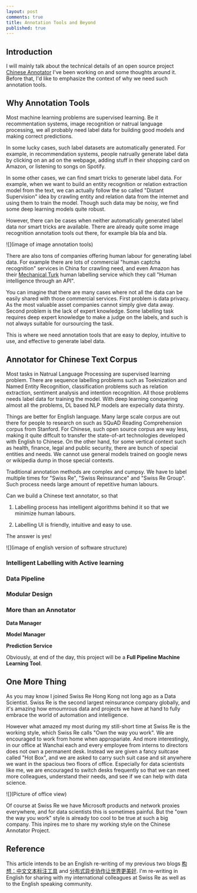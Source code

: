 ```yaml
---
layout: post
comments: true
title: Annotation Tools and Beyond
published: true
---
```



## Introduction

I will mainly talk about the technical details of an open source project [Chinese Annotator](https://github.com/crownpku/Chinese-Annotator) I've been working on and some thoughts around it. Before that, I'd like to emphasize the context of why we need such annotation tools.


## Why Annotation Tools

Most machine learning problems are supervised learning. Be it recommentation systems, image recognition or natrual language processing, we all probably need label data for building good models and making correct predictions.

In some lucky cases, such label datasets are automatically generated. For example, in recommendation systems, people natrually generate label data by clicking on an ad on the webpage, adding stuff in their shopping card on Amazon, or listening to songs on Spotify.

In some other cases, we can find smart tricks to generate label data. For example, when we want to build an entity recognition or relation extraction model from the text, we can actually follow the so called "Distant Supervision" idea by crawling entity and relation data from the internet and using them to train the model. Though such data may be noisy, we find some deep learning models quite robust.

However, there can be cases when neither automatically generated label data nor smart tricks are available. There are already quite some image recognition annotation tools out there, for example bla bla and bla.

![](image of image annotation tools)

There are also tons of companies offering human labour for generating label data. For example there are lots of commercial "human captcha recognition" services in China for crawling need, and even Amazon has their [Mechanical Turk](https://www.mturk.com/) human labelling service which they call "Human intelligence through an API".

You can imagine that there are many cases where not all the data can be easily shared with those commercial services. First problem is data privacy. As the most valuable asset companies cannot simply give data away. Second problem is the lack of expert knowledge. Some labelling task requires deep expert knowledge to make a judge on the labels, and such is not always suitable for oursourcing the task.

This is where we need annotation tools that are easy to deploy, intuitive to use, and effective to generate label data.

## Annotator for Chinese Text Corpus

Most tasks in Natrual Language Processing are supervised learning problem. There are sequence labelling problems such as Toeknization and Named Entity Recognition, classification problems such as relation extraction, sentiment analysis and intention recognition. All those problems needs label data for training the model. With deep learning conquering almost all the problems, DL based NLP models are expecially data thirsty.

Things are better for English language. Many large scale corpus are out there for people to research on such as SQuAD Reading Comprehension corpus from Stanford. For Chinese, such open source corpus are way less, making it quite diffcult to transfer the state-of-art technologies developed with English to Chinese. On the other hand, for some vertical context such as health, finance, legal and public security, there are bunch of special entities and needs. We cannot use general models trained on google news or wikipedia dump in those special contexts.

Traditional annotation methods are complex and cumpsy. We have to label multiple times for "Swiss Re", "Swiss Reinsurance" and "Swiss Re Group". Such process needs large amount of repetitive human labours.

Can we build a Chinese text annotator, so that

1. Labelling process has intelligent algorithms behind it so that we minimize human labours.

2. Labelling UI is friendly, intuitive and easy to use.

The answer is yes!

![](image of english version of software structure)

### Intelligent Labelling with Active learning

### Data Pipeline

### Modular Design

### More than an Annotator

**Data Manager**

**Model Manager**

**Prediction Service**

Obviously, at end of the day, this project will be a **Full Pipeline Machine Learning Tool**.

## One More Thing

As you may know I joined Swiss Re Hong Kong not long ago as a Data Scientist. Swiss Re is the second largest reinsurance company globally, and it's amazing how emoumrous data and projects we have at hand to fully embrace the world of automation and intelligence. 

However what amazed my most during my still-short time at Swiss Re is the working style, which Swiss Re calls "Own the way you work". We are encouraged to work from home when appropariate. And more interestingly, in our office at Wanchai each and every employee from interns to directors does not own a permanent desk. Instead we are given a fancy suitcase called "Hot Box", and we are asked to carry such suit case and sit anywhere we want in the spacious two floors of office. Especially for data scientists like me, we are encouraged to switch desks frequently so that we can meet more colleagues, understand their needs, and see if we can help with data science.

![](Picture of office view)

Of course at Swiss Re we have Microsoft products and network proxies everywhere, and for data scientists this is sometimes painful. But the "own the way you work" style is already too cool to be true at such a big company. This inpires me to share my working style on the Chinese Annotator Project.


## Reference

This article intends to be an English re-writing of my previous two blogs [构想：中文文本标注工具](http://www.crownpku.com/2017/11/09/%E6%9E%84%E6%83%B3-%E4%B8%AD%E6%96%87%E6%96%87%E6%9C%AC%E6%A0%87%E6%B3%A8%E5%B7%A5%E5%85%B7.html) and [分布式异步协作让世界更美好](http://www.crownpku.com/2017/11/28/%E5%88%86%E5%B8%83%E5%BC%8F%E5%BC%82%E6%AD%A5%E5%8D%8F%E4%BD%9C%E8%AE%A9%E4%B8%96%E7%95%8C%E6%9B%B4%E7%BE%8E%E5%A5%BD.html). I'm re-writing in English for sharing with my international colleagues at Swiss Re as well as to the English speaking community.